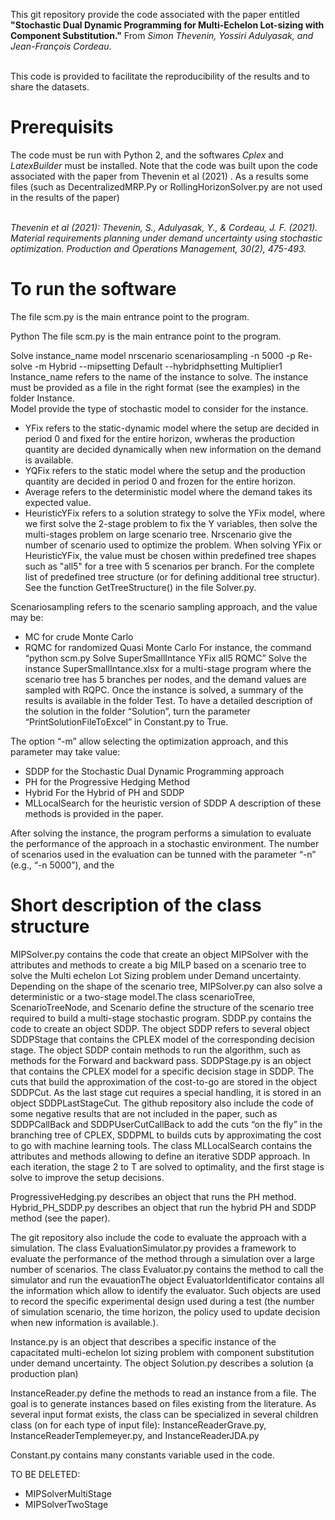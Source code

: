This git repository provide the code associated with the paper entitled
<strong>"Stochastic Dual Dynamic Programming for Multi-Echelon Lot-sizing with Component Substitution."</strong> 
From  <em>Simon Thevenin, Yossiri Adulyasak, and Jean-François Cordeau</em>. 

<br/>
This code is provided to facilitate the reproducibility of the results and to share the datasets. 

<h1> Prerequisits </h1>

The code must be run with Python 2, and the softwares <em>Cplex</em> and <em>LatexBuilder</em> must be installed.
Note that the code was built upon the code associated with the paper from Thevenin et al (2021) . 
As a results some files (such as DecentralizedMRP.Py or RollingHorizonSolver.py are not used in the results of the paper)
<br/>
<br/>

<em>Thevenin et al (2021): Thevenin, S., Adulyasak, Y., & Cordeau, J. F. (2021). Material requirements planning under demand uncertainty using stochastic optimization. Production and Operations Management, 30(2), 475-493.</em>


<h1> To run the software </h1>

The file scm.py is the main entrance point to the program. 


Python 
The file scm.py is the main entrance point to the program. 

Solve instance_name model nrscenario scenariosampling -n 5000 -p Re-solve -m Hybrid --mipsetting Default  --hybridphsetting Multiplier1
Instance_name refers to the name of the instance to solve. The instance must be provided as a file in the right format (see the examples) in the folder Instance.  
Model provide the type of stochastic model to consider for the instance. 
-	YFix refers to the static-dynamic model where the setup are decided in period 0 and fixed for the entire horizon, wwheras the production quantity are decided dynamically when new information on the demand is available.
-	YQFix refers to the static model where the setup and the production quantity are decided in period 0 and frozen for the entire horizon.
-	Average refers to the deterministic model where the demand takes its expected value. 
-	HeuristicYFix refers to a solution strategy to solve the YFix model, where we first solve the 2-stage problem to fix the Y variables, then solve the multi-stages problem on large scenario tree.
Nrscenario give the number of scenario used to optimize the problem. When solving YFix or HeuristicYFix, the value must be chosen within predefined tree shapes such as "all5" for a tree with 5 scenarios per branch. For the complete list of predefined tree structure (or for defining additional tree structur). See the function GetTreeStructure() in the file Solver.py.

Scenariosampling refers to the scenario sampling approach, and the value may be: 
-	MC for crude Monte Carlo
-	RQMC for randomized Quasi Monte Carlo
For instance, the command 
“python scm.py Solve SuperSmallIntance YFix all5 RQMC” 
Solve the instance SuperSmallIntance.xlsx for a multi-stage program where the scenario tree has 5 branches per nodes, and the demand values are sampled with RQPC. Once the instance is solved, a summary of the results is available in the folder Test. To have a detailed description of the solution in the folder “Solution”, turn the parameter “PrintSolutionFileToExcel” in Constant.py to True.

The option “-m” allow selecting the optimization approach, and this parameter may take value: 
-	SDDP for the Stochastic Dual Dynamic Programming approach
-	PH for the Progressive Hedging Method
-	Hybrid For the Hybrid of PH and SDDP
-	MLLocalSearch for the heuristic version of SDDP
A description of these methods is provided in the paper. 


After solving the instance, the program performs a simulation to evaluate the performance of the approach in a stochastic environment. The number of scenarios used in the evaluation can be tunned with the parameter “-n” (e.g., “-n 5000”), and the 

	

<h1> Short description of the class structure </h1>

MIPSolver.py contains the code that create an object MIPSolver with the attributes and methods to create a big MILP based on a scenario tree to solve the Multi echelon Lot Sizing problem under Demand uncertainty. Depending on the shape of the scenario tree, MIPSolver.py can also solve a deterministic or a two-stage model.The class scenarioTree, ScenarioTreeNode, and Scenario define the structure of the scenario tree required to build a multi-stage stochastic program.
SDDP.py contains the code to create an object SDDP. The object SDDP refers to several object SDDPStage that contains the CPLEX model of the corresponding decision stage. The object SDDP contain methods to run the algorithm, such as methods for the Forward and backward pass. SDDPStage.py is an object that contains the CPLEX model for a specific decision stage in SDDP.  The cuts that build the approximation of the cost-to-go are stored in the object SDDPCut. As the last stage cut requires a special handling, it is stored in an object SDDPLastStageCut. The github repository also include the code of some negative results that are not included in the paper, such as SDDPCallBack and SDDPUserCutCallBack to add the cuts “on the fly” in the branching tree of CPLEX, SDDPML to builds cuts by approximating the cost to go with machine learning tools.
The class MLLocalSearch contains the attributes and methods allowing to define an iterative SDDP approach. In each iteration, the stage 2 to T are solved to optimality, and the first stage is solve to improve the setup decisions.

ProgressiveHedging.py describes an object that runs the PH method. Hybrid_PH_SDDP.py describes an object that run the hybrid PH and SDDP method (see the paper).

The git repository also include the code to evaluate the approach with a simulation. The class EvaluationSimulator.py provides a framework to evaluate the performance of the method through a simulation over a large number of scenarios. The class Evaluator.py contains the method to call the simulator and run the evauationThe object EvaluatorIdentificator contains all the information which allow to identify the evaluator. Such objects are used to record the specific experimental design used during a test (the number of simulation scenario, the time horizon, the policy used to update decision when new information is available.).

Instance.py is an object that describes a specific instance of the capacitated multi-echelon lot sizing problem with component substitution under demand uncertainty. The object Solution.py describes a solution (a production plan)

InstanceReader.py define the methods to read an instance from a file. The goal is to generate instances based  on files existing from the literature. As several input format exists, the class can be specialized in several children class (on for each type of input file): InstanceReaderGrave.py, InstanceReaderTemplemeyer.py, and InstanceReaderJDA.py
	
Constant.py contains many constants variable used in the code.

TO BE DELETED: 
-	MIPSolverMultiStage
-	MIPSolverTwoStage

